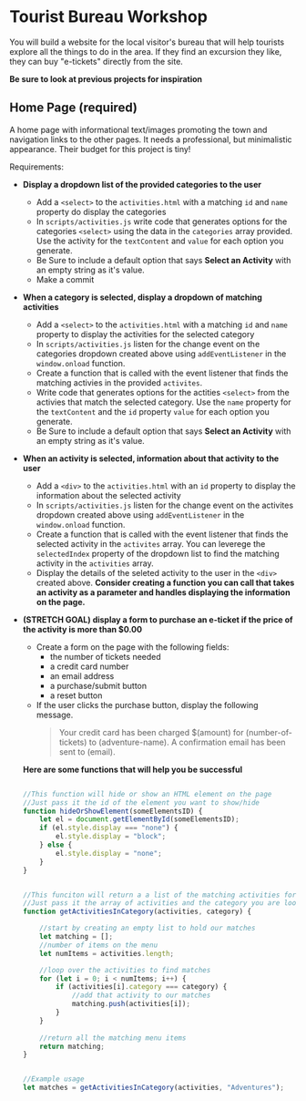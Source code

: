 # Tourist Bureau Workshop

You will build a website for the local visitor's bureau that will help tourists explore all the things to do in the area. If they find an excursion they like, they can buy "e-tickets" directly from the site.

**Be sure to look at previous projects for inspiration**

## Home Page (required)

A home page with informational text/images promoting the town and navigation links
to the other pages. It needs a professional, but minimalistic appearance. Their budget
for this project is tiny!

Requirements: 
- **Display a dropdown list of the provided categories to the user**
    - Add a `<select>` to the `activities.html` with a matching `id` and `name` property do display the categories
    - In `scripts/activities.js` write code that generates options for the categories `<select>` using the data in the `categories` array provided. Use the activity for the `textContent` and `value` for each option you generate.
    - Be Sure to include a default option that says **Select an Activity** with an empty string as it's value.
    - Make a commit

- **When a category is selected, display a dropdown of matching activities**
    - Add a `<select>` to the `activities.html` with a matching `id` and `name` property to display the activities for the selected category
    - In `scripts/activities.js` listen for the change event on the categories dropdown created above using `addEventListener` in the `window.onload` function. 
    - Create a function that is called with the event listener that finds the matching activies in the provided `activites`.
    - Write code that generates options for the actities `<select>` from the activies that match the selected category. Use the `name` property for the `textContent` and the `id` property `value` for each option you generate. 
    - Be Sure to include a default option that says **Select an Activity** with an empty string as it's value.

- **When an activity is selected, information about that activity to the user**
    - Add a `<div>` to the `activities.html` with an `id` property to display the information about the selected activity
    - In `scripts/activities.js` listen for the change event on the activites dropdown created above using `addEventListener` in the `window.onload` function. 
    - Create a function that is called with the event listener that finds the selected activity in the `activites` array. You can leverege the `selectedIndex` property of the dropdown list to find the matching activity in the `activities` array.
    - Display the details of the seleted activity to the user in the `<div>` created above. **Consider creating a function you can call that takes an activity as a parameter and handles displaying the information on the page.**

- **(STRETCH GOAL) display a form to purchase an e-ticket if the price of the activity is more than $0.00**
    - Create a form on the page with the following fields:
       - the number of tickets needed
       - a credit card number
       - an email address
       - a purchase/submit button
       - a reset button
    - If the user clicks the purchase button, display the following message.
        >Your credit card has been charged $(amount) for (number-of- tickets) to (adventure-name). A confirmation email has been sent to (email).

    **Here are some functions that will help you be successful**  
    ```js

    //This function will hide or show an HTML element on the page
    //Just pass it the id of the element you want to show/hide
    function hideOrShowElement(someElementsID) {
        let el = document.getElementById(someElementsID);
        if (el.style.display === "none") {
            el.style.display = "block";
        } else {
            el.style.display = "none";
        }
    }

    ```

    ```js

    //This funciton will return a a list of the matching activities for a given category
    //Just pass it the array of activities and the category you are looking for
    function getActivitiesInCategory(activities, category) {

        //start by creating an empty list to hold our matches
        let matching = [];
        //number of items on the menu
        let numItems = activities.length;

        //loop over the activities to find matches
        for (let i = 0; i < numItems; i++) {
            if (activities[i].category === category) {
                //add that activity to our matches
                matching.push(activities[i]);
            }
        }
        
        //return all the matching menu items
        return matching;
    }


    //Example usage
    let matches = getActivitiesInCategory(activities, "Adventures"); 

    ```
